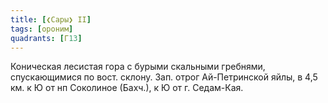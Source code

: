 ```yaml
---
title: [❮Сары❯ II]
tags: [ороним]
quadrants: [Г13]
---
```


Коническая лесистая гора с бурыми скальными гребнями, спускающимися по вост.
склону. Зап. отрог Ай-Петринской яйлы, в 4,5 км. к Ю от нп Соколиное (Бахч.), к
Ю от г. Седам-Кая.
